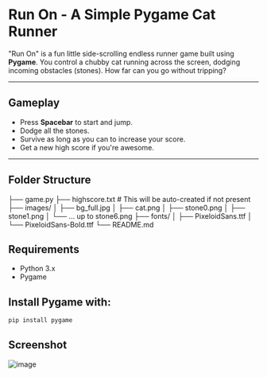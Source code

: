 # Run On - A Simple Pygame Cat Runner

"Run On" is a fun little side-scrolling endless runner game built using **Pygame**. You control a chubby cat running across the screen, dodging incoming obstacles (stones). 
How far can you go without tripping?

---

## Gameplay

- Press **Spacebar** to start and jump.
- Dodge all the stones.
- Survive as long as you can to increase your score.
- Get a new high score if you're awesome.

---

## Folder Structure
├── game.py
├── highscore.txt # This will be auto-created if not present
├── images/
│ ├── bg_full.jpg
│ ├── cat.png
│ ├── stone0.png
│ ├── stone1.png
│ └── ... up to stone6.png
├── fonts/
│ ├── PixeloidSans.ttf
│ └── PixeloidSans-Bold.ttf
└── README.md

## Requirements

- Python 3.x
- Pygame

## Install Pygame with:

```bash
pip install pygame
```
## Screenshot
![image](https://github.com/user-attachments/assets/e52ea2dc-c7cb-48b7-9b3f-af29ec3715e9)


